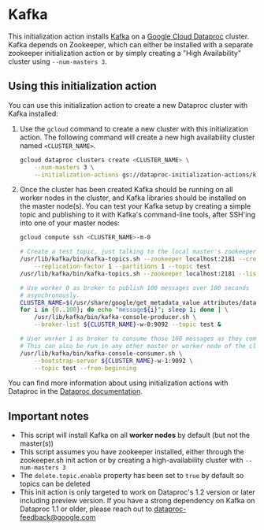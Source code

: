 # Kafka

This initialization action installs [Kafka](http://kafka.apache.org) on a [Google Cloud Dataproc](https://cloud.google.com/dataproc) cluster. Kafka depends on Zookeeper, which can either be installed with a separate zookeeper initialization action or by simply creating a "High Availability" cluster using `--num-masters 3`.

## Using this initialization action

You can use this initialization action to create a new Dataproc cluster with Kafka installed:

1. Use the `gcloud` command to create a new cluster with this initialization action. The following command will create a new high availability cluster named `<CLUSTER_NAME>`.

    ```bash
    gcloud dataproc clusters create <CLUSTER_NAME> \
        --num-masters 3 \
        --initialization-actions gs://dataproc-initialization-actions/kafka/kafka.sh
    ```
1. Once the cluster has been created Kafka should be running on all worker nodes in the cluster, and Kafka libraries should be installed on the master node(s). You can test your Kafka setup by creating a simple topic and publishing to it with Kafka's command-line tools, after SSH'ing into one of your master nodes:

    ```bash
    gcloud compute ssh <CLUSTER_NAME>-m-0

    # Create a test topic, just talking to the local master's zookeeper server.
    /usr/lib/kafka/bin/kafka-topics.sh --zookeeper localhost:2181 --create \
        --replication-factor 1 --partitions 1 --topic test
    /usr/lib/kafka/bin/kafka-topics.sh --zookeeper localhost:2181 --list

    # Use worker 0 as broker to publish 100 messages over 100 seconds
    # asynchronously.
    CLUSTER_NAME=$(/usr/share/google/get_metadata_value attributes/dataproc-cluster-name)
    for i in {0..100}; do echo "message${i}"; sleep 1; done | \
        /usr/lib/kafka/bin/kafka-console-producer.sh \
        --broker-list ${CLUSTER_NAME}-w-0:9092 --topic test &

    # User worker 1 as broker to consume those 100 messages as they come.
    # This can also be run in any other master or worker node of the cluster.
    /usr/lib/kafka/bin/kafka-console-consumer.sh \
        --bootstrap-server ${CLUSTER_NAME}-w-1:9092 \
        --topic test --from-beginning
    ```

You can find more information about using initialization actions with Dataproc in the [Dataproc documentation](https://cloud.google.com/dataproc/init-actions).

## Important notes

* This script will install Kafka on all **worker nodes** by default (but not the master(s))
* This script assumes you have zookeeper installed, either through the zookeeper.sh init action or by creating a high-availability cluster with `--num-masters 3`
* The `delete.topic.enable` property has been set to `true` by default so topics can be deleted
* This init action is only targeted to work on Dataproc's 1.2 version or later including preview version. If you have a strong dependency on Kafka on Dataproc 1.1 or older, please reach out to dataproc-feedback@google.com
